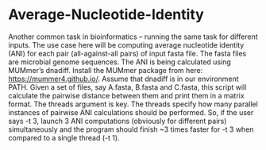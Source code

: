 # Average-Nucleotide-Identity
Another common task in bioinformatics – running the same task for different inputs. The use case here will be computing average nucleotide identity (ANI) for each pair 
(all-against-all  pairs)  of  input  fasta  file.    The  fasta  files  are  microbial  genome sequences.  The ANI is being calculated using MUMmer’s dnadiff.  Install the MUMmer 
package from here: https://mummer4.github.io/.  Assume that dnadiff is in our environment PATH.
Given a set of files, say A.fasta, B.fasta and C.fasta, this script will calculate the pairwise distance between them and print them in a matrix format.
The  threads  argument  is  key.    The  threads  specify  how  many  parallel  instances  of pairwise ANI calculations should be performed.  So, if the user says -t 3, launch 3 ANI computations  (obviously  for  different  pairs)  simultaneously and the program  should finish ~3 times faster for -t 3 when compared to a single thread (-t 1).
